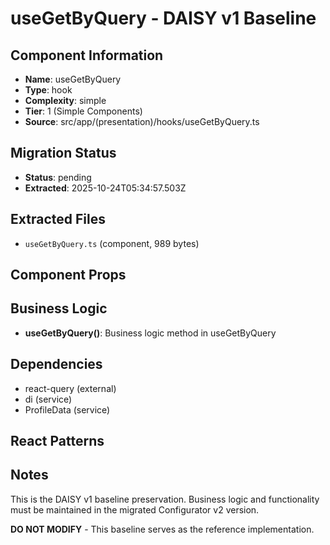 # useGetByQuery - DAISY v1 Baseline

## Component Information

- **Name**: useGetByQuery
- **Type**: hook
- **Complexity**: simple
- **Tier**: 1 (Simple Components)
- **Source**: src/app/(presentation)/hooks/useGetByQuery.ts

## Migration Status

- **Status**: pending
- **Extracted**: 2025-10-24T05:34:57.503Z

## Extracted Files

- `useGetByQuery.ts` (component, 989 bytes)

## Component Props



## Business Logic

- **useGetByQuery()**: Business logic method in useGetByQuery

## Dependencies

- react-query (external)
- di (service)
- ProfileData (service)

## React Patterns



## Notes

This is the DAISY v1 baseline preservation. Business logic and functionality
must be maintained in the migrated Configurator v2 version.

**DO NOT MODIFY** - This baseline serves as the reference implementation.
